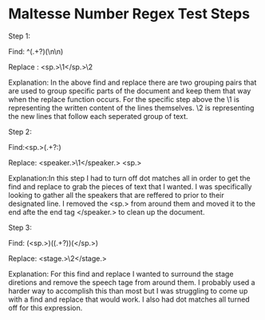 # Maltesse Number Regex Test Steps

Step 1:

Find: ^(.+?)(\n\n)

Replace : <sp.>\1</sp.>\2

Explanation: In the above find and replace there are two grouping pairs that are used to group specific parts of the document and keep them that way when the replace function occurs. For the specific step above the \1 is representing the written content of the lines themselves. \2 is representing the new lines that follow each seperated group of text. 


Step 2:

Find:<sp.>(.+?:)

Replace: <speaker.>\1</speaker.> <sp.>

Explanation:In this step I had to turn off dot matches all in order to get the find and replace to grab the pieces of text that I wanted. I was specifically looking to gather all the speakers that are reffered to prior to their designated line. I  removed the <sp.> from around them and moved it to the end afte the end tag </speaker.> to clean up the document.

Step 3:

Find: (<sp.>)((.+?))(</sp.>)

Replace: <stage.>\2</stage.>

Explanation: For this find and replace I wanted to surround the stage diretions and remove the speech tage from around them. I probably used a harder way to accomplish this than most but I was struggling to come up with a find and replace that would work. I also had dot matches all turned off for this expression.
